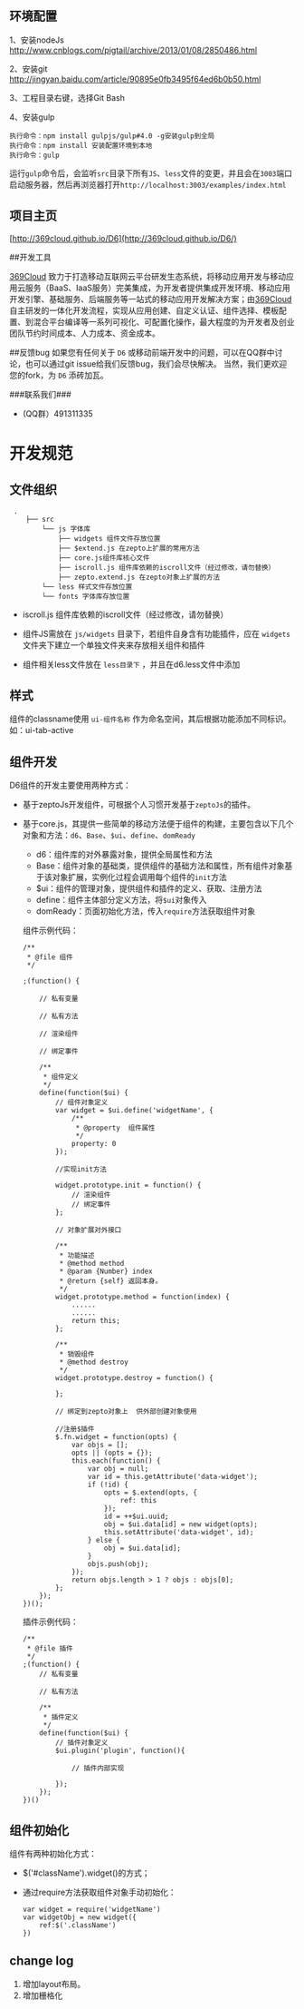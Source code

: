 
## 环境配置


1、安装nodeJs
	http://www.cnblogs.com/pigtail/archive/2013/01/08/2850486.html

2、安装git
	http://jingyan.baidu.com/article/90895e0fb3495f64ed6b0b50.html

3、工程目录右键，选择Git Bash



4、安装gulp 
	
	执行命令：npm install gulpjs/gulp#4.0 -g安装gulp到全局
	执行命令：npm install 安装配置环境到本地
	执行命令：gulp

   运行`gulp`命令后，会监听`src`目录下所有`JS`、`less`文件的变更，并且会在`3003`端口启动服务器，然后再浏览器打开`http://localhost:3003/examples/index.html`


## 项目主页
	
[http://369cloud.github.io/D6](http://369cloud.github.io/D6/)

##开发工具


[369Cloud](http://www.369cloud.com) 致力于打造移动互联网云平台研发生态系统，将移动应用开发与移动应用云服务（BaaS、IaaS服务）完美集成，为开发者提供集成开发环境、移动应用开发引擎、基础服务、后端服务等一站式的移动应用开发解决方案；由[369Cloud](http://www.369cloud.com) 自主研发的一体化开发流程，实现从应用创建、自定义认证、组件选择、模板配置、到混合平台编译等一系列可视化、可配置化操作，最大程度的为开发者及创业团队节约时间成本、人力成本、资金成本。

##反馈bug
如果您有任何关于 `D6` 或移动前端开发中的问题，可以在QQ群中讨论，也可以通过git issue给我们反馈bug，我们会尽快解决。 当然，我们更欢迎您的fork，为 `D6` 添砖加瓦。

###联系我们###
* (QQ群）491311335 
 

# 开发规范

## 文件组织

	 .
	    ├── src
	        └── js 字体库
	            ├── widgets 组件文件存放位置
	            ├── $extend.js 在zepto上扩展的常用方法
	            ├── core.js组件库核心文件
	            ├── iscroll.js 组件库依赖的iscroll文件（经过修改，请勿替换）
				├── zepto.extend.js 在zepto对象上扩展的方法
	        └── less 样式文件存放位置
			└── fonts 字体库存放位置
*	iscroll.js 组件库依赖的iscroll文件（经过修改，请勿替换）

*	组件JS需放在 `js/widgets` 目录下，若组件自身含有功能插件，应在 `widgets` 文件夹下建立一个单独文件夹来存放相关组件和插件

*	组件相关less文件放在 `less目录下` ，并且在d6.less文件中添加

	
## 样式
组件的classname使用 `ui-组件名称` 作为命名空间，其后根据功能添加不同标识。如：ui-tab-active

## 组件开发

D6组件的开发主要使用两种方式：

*	基于zeptoJs开发组件，可根据个人习惯开发基于`zeptoJs`的插件。
*	基于core.js，其提供一些简单的移动方法便于组件的构建，主要包含以下几个对象和方法：`d6`、`Base`、`$ui`、`define`、`domReady`
	-	d6：组件库的对外暴露对象，提供全局属性和方法
	-	Base：组件对象的基础类，提供组件的基础方法和属性，所有组件对象基于该对象扩展，实例化过程会调用每个组件的`init`方法
	-	$ui：组件的管理对象，提供组件和插件的定义、获取、注册方法
	-	define：组件主体部分定义方法，将`$ui`对象传入
	-	domReady：页面初始化方法，传入`require`方法获取组件对象

	组件示例代码：

	
		/**
		 * @file 组件
		 */
		
		;(function() {
		
			// 私有变量  
		   
			// 私有方法  
		
		    // 渲染组件
		
		    // 绑定事件 
		
		    /**
		     * 组件定义
		     */
		    define(function($ui) {
		        // 组件对象定义  
		        var widget = $ui.define('widgetName', {
		            /**
		             * @property  组件属性
		             */
		            property: 0
		        });

		     	//实现init方法
		
		        widget.prototype.init = function() {
		            // 渲染组件
		            // 绑定事件
		        };
		
		     	// 对象扩展对外接口  
		
		        /**
		         * 功能描述
		         * @method method
		         * @param {Number} index 
		         * @return {self} 返回本身。
		         */
		        widget.prototype.method = function(index) {
			    	......
			    	......
		            return this;
		        };
		
		        /**
		         * 销毁组件
		         * @method destroy
		         */
		       	widget.prototype.destroy = function() {
		
		        };
		
		     	// 绑定到zepto对象上  供外部创建对象使用 
		
		        //注册$插件
		        $.fn.widget = function(opts) {
		            var objs = [];
		            opts || (opts = {});
		            this.each(function() {
		                var obj = null;
		                var id = this.getAttribute('data-widget');
		                if (!id) {
		                    opts = $.extend(opts, {
		                        ref: this
		                    });
		                    id = ++$ui.uuid;
		                    obj = $ui.data[id] = new widget(opts);
		                    this.setAttribute('data-widget', id);
		                } else {
		                    obj = $ui.data[id];
		                }
		                objs.push(obj);
		            });
		            return objs.length > 1 ? objs : objs[0];
		        };
		    });
		})();

	插件示例代码：

	
		/**
		 * @file 插件
		 */
		;(function() {
		    // 私有变量  
		   
		    // 私有方法 
		
		    /**
		     * 插件定义
		     */
		    define(function($ui) {
				// 插件对象定义  
		        $ui.plugin('plugin', function(){
		
					// 插件内部实现
			
		        });
		    });
		})()

## 组件初始化
组件有两种初始化方式：

*	$('#className').widget()的方式；

*	通过require方法获取组件对象手动初始化：

		var widget = require('widgetName')
        var widgetObj = new widget({
            ref:$('.className')
        })

## change log
1. 增加layout布局。
2. 增加栅格化
